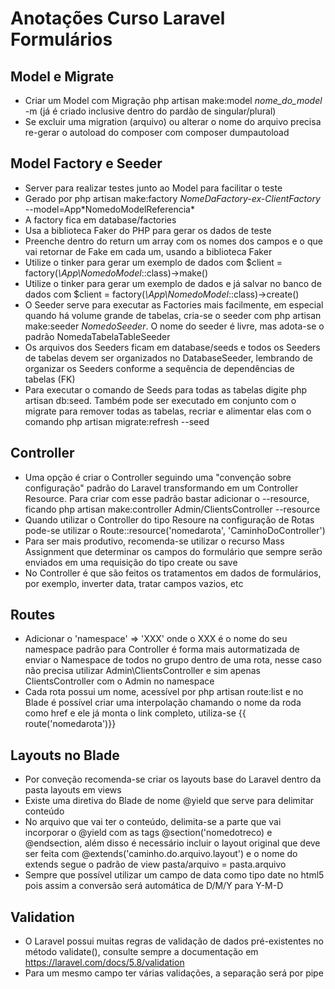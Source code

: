 # Anotações Curso Laravel Formulários

## Model e Migrate
- Criar um Model com Migração php artisan make:model *nome_do_model* -m (já é criado inclusive dentro do pardão de singular/plural)
- Se excluir uma migration (arquivo) ou alterar o nome do arquivo precisa re-gerar o autoload do composer com composer dumpautoload

## Model Factory e Seeder
- Server para realizar testes junto ao Model para facilitar o teste
- Gerado por php artisan make:factory *NomeDaFactory-ex-ClientFactory* --model=App\*NomedoModelReferencia*
- A factory fica em database/factories
- Usa a biblioteca Faker do PHP para gerar os dados de teste
- Preenche dentro do return um array com os nomes dos campos e o que vai retornar de Fake em cada um, usando a biblioteca Faker
- Utilize o tinker para gerar um exemplo de dados com $client = factory(*\App\NomedoModel*::class)->make()
- Utilize o tinker para gerar um exemplo de dados e já salvar no banco de dados com $client = factory(*\App\NomedoModel*::class)->create()
- O Seeder serve para executar as Factories mais facilmente, em especial quando há volume grande de tabelas, cria-se o seeder com php artisan make:seeder *NomedoSeeder*. O nome do seeder é livre, mas adota-se o padrão NomedaTabelaTableSeeder
- Os arquivos dos Seeders ficam em database/seeds e todos os Seeders de tabelas devem ser organizados no DatabaseSeeder, lembrando de organizar os Seeders conforme a sequência de dependências de tabelas (FK)
- Para executar o comando de Seeds para todas as tabelas digite php artisan db:seed. Também pode ser executado em conjunto com o migrate para remover todas as tabelas, recriar e alimentar elas com o comando php artisan migrate:refresh --seed

## Controller
- Uma opção é criar o Controller seguindo uma "convenção sobre configuração" padrão do Laravel transformando em um Controller Resource. Para criar com esse padrão bastar adicionar o --resource, ficando php artisan make:controller Admin/ClientsController --resource
- Quando utilizar o Controller do tipo Resoure na configuração de Rotas pode-se utilizar o Route::resource('nomedarota', 'CaminhoDoController')
- Para ser mais produtivo, recomenda-se utilizar o recurso Mass Assignment que determinar os campos do formulário que sempre serão enviados em uma requisição do tipo create ou save
- No Controller é que são feitos os tratamentos em dados de formulários, por exemplo, inverter data, tratar campos vazios, etc

## Routes
- Adicionar o 'namespace' => 'XXX' onde o XXX é o nome do seu namespace padrão para Controller é forma mais autormatizada de enviar o Namespace de todos no grupo dentro de uma rota, nesse caso não precisa utilizar Admin\ClientsController e sim apenas ClientsController com o Admin no namespace
- Cada rota possui um nome, acessível por php artisan route:list e no Blade é possível criar uma interpolação chamando o nome da roda como href e ele já monta o link completo, utiliza-se {{ route('nomedarota')}}

## Layouts no Blade
- Por conveção recomenda-se criar os layouts base do Laravel dentro da pasta layouts em views
- Existe uma diretiva do Blade de nome @yield que serve para delimitar conteúdo
- No arquivo que vai ter o conteúdo, delimita-se a parte que vai incorporar o @yield com as tags @section('nomedotreco) e @endsection, além disso é necessário incluir o layout original que deve ser feita com @extends('caminho.do.arquivo.layout') e o nome do extends segue o padrão de view pasta/arquivo = pasta.arquivo
- Sempre que possível utilizar um campo de data como tipo date no html5 pois assim a conversão será automática de D/M/Y para Y-M-D

## Validation
- O Laravel possui muitas regras de validação de dados pré-existentes no método validate(), consulte sempre a documentação em https://laravel.com/docs/5.8/validation
- Para um mesmo campo ter várias validações, a separação será por pipe
